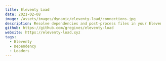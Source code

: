 ```yaml
---
title: Eleventy Load
date: 2021-02-08
image: /assets/images/dynamic/eleventy-load/connections.jpg
description: Resolve dependencies and post-process files in your Eleventy project, similar to webpack loaders
github: https://github.com/gregives/eleventy-load
website: https://eleventy-load.xyz
tags:
  - Eleventy
  - Dependency
  - Loaders
---
```

